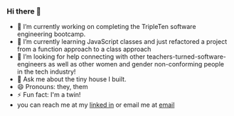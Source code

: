 ### Hi there 👋



- 🔭 I’m currently working on completing the TripleTen software engineering bootcamp. 
- 🌱 I’m currently learning JavaScript classes and just refactored a project from a function approach to a class approach
- 🤔 I’m looking for help connecting with other teachers-turned-software-engineers as well as other women and gender non-conforming people in the tech industry! 
- 💬 Ask me about the tiny house I built. 
- 😄 Pronouns: they, them
- ⚡ Fun fact: I'm a twin!
- you can reach me at my [linked in](www.linkedin.com/in/annaeckman) or email me at [email](mailto:annaeckman@icloud.com)


